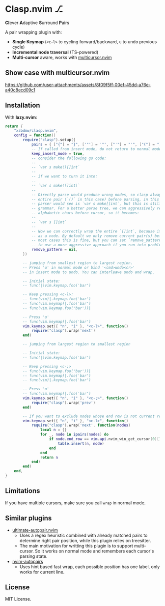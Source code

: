 # Clasp.nvim ⎇
**Cl**ever **A**daptive **S**urround **P**airs

A pair wrapping plugin with:
* **Single Keymap** (`<c-l>` to cycling forward/backward, `u` to undo previous cycle)
* **Incremental node traversal** (TS-powered)
* **Multi-cursor** aware, works with [multicursor.nvim](https://github.com/jake-stewart/multicursor.nvim)

## Show case with multicursor.nvim

https://github.com/user-attachments/assets/8f09f5ff-00ef-45dd-a76e-a40c8ecd09c1

## Installation

With **lazy.nvim**:

```lua
return {
    "xzbdmw/clasp.nvim",
    config = function()
        require("clasp").setup({
            pairs = { ["{"] = "}", ['"'] = '"', ["'"] = "'", ["("] = ")", ["["] = "]", ["<"] = ">" },
            -- If called from insert mode, do not return to normal mode.
            keep_insert_mode = true,
            -- consider the following go code:
            --
            -- `var s make()[]int`
            --
            -- if we want to turn it into:
            --
            -- `var s make([]int)`
            --
            -- Directly parse would produce wrong nodes, so clasp always removes the
            -- entire pair (`()` in this case) before parsing, in this case what the
            -- parser would see is `var s make[]int`, but this is still not valid
            -- grammar. For a better parse tree, we can aggressively remove all
            -- alphabetic chars before cursor, so it becomes:
            --
            -- `var s []int`
            --
            -- Now we can correctly wrap the entire `[]int`, because it is identified
            -- as a node. By default we only remove current pair(s) before parsing, in
            -- most cases this is fine, but you can set `remove_pattern = "[a-zA-Z_%-]+$"`
            -- to use a more aggressive approach if you run into problems.
            remove_pattern = nil,
        })

        -- jumping from smallest region to largest region.
        -- Press 'u' in normal mode or bind '<cmd>undo<cr>'
        -- in insert mode to undo. You can interleave undo and wrap.

        -- Initial state:
        -- func(|)vim.keymap.foo('bar')

        -- Keep pressing <c-l>:
        -- func(vim)|.keymap.foo('bar')
        -- func(vim.keymap)|.foo('bar')
        -- func(vim.keymap.foo('bar'))|

        -- Press 'u'
        -- func(vim.keymap)|.foo('bar')
        vim.keymap.set({ "n", "i" }, "<c-l>", function()
            require("clasp").wrap('next')
        end)

        -- jumping from largest region to smallest region

        -- Initial state:
        -- func(|)vim.keymap.foo('bar')

        -- Keep pressing <c-;>
        -- func(vim.keymap.foo('bar'))|
        -- func(vim.keymap)|.foo('bar')
        -- func(vim)|.keymap.foo('bar')

        -- Press 'u'
        -- func(vim.keymap)|.foo('bar')
        vim.keymap.set({ "n", "i" }, "<c-;>", function()
            require("clasp").wrap('prev')
        end)

        -- If you want to exclude nodes whose end row is not current row
        vim.keymap.set({ "n", "i" }, "<c-l>", function()
            require("clasp").wrap('next', function(nodes)
                local n = {}
                for _, node in ipairs(nodes) do
                    if node.end_row == vim.api.nvim_win_get_cursor(0)[1] - 1 then
                        table.insert(n, node)
                    end
                end
                return n
            end)
        end)
    end,
}
```
## Limitations

If you have multiple cursors, make sure you call `wrap` in normal mode.

## Similar plugins

- [ultimate-autopair.nvim](https://github.com/altermo/ultimate-autopair.nvim)
    - Uses a regex heuristic combined with already matched pairs to determine
      right pair position, while this plugin relies on treesitter.
    - The main motivation for writting this plugin is to support multi-cursor. So
      it works on normal mode and remembers each cursor's parsing state.
- [nvim-autopairs](https://github.com/windwp/nvim-autopairs)
    - Uses hint based fast wrap, each possible position has one label, only works for current line.

## License

MIT License.
